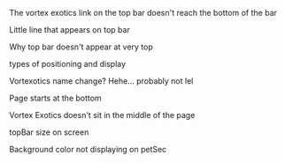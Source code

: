 The vortex exotics link on the top bar doesn't reach the bottom of the bar

Little line that appears on top bar

Why top bar doesn't appear at very top

types of positioning and display

Vortexotics name change? Hehe... probably not lel

Page starts at the bottom

Vortex Exotics doesn't sit in the middle of the page

topBar size on screen

Background color not displaying on petSec